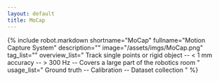 ```yaml
---
layout: default
title: MoCap
---
```


{% include robot.markdown
    shortname="MoCap"
    fullname="Motion Capture System"
    description=""
    image="/assets/imgs/MoCap.png"
    tag_list=""
    overview_list="
        Track single points or rigid object
        --
        < 1 mm accuracy
        --
        > 300 Hz
        --
        Covers a large part of the robotics room
    "
    usage_list="
        Ground truth
        --
        Calibration
        --
        Dataset collection
    "
%}